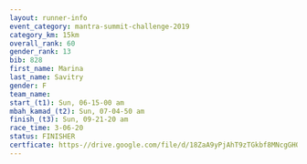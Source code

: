 ```yaml
---
layout: runner-info 
event_category: mantra-summit-challenge-2019 
category_km: 15km 
overall_rank: 60
gender_rank: 13
bib: 828
first_name: Marina
last_name: Savitry
gender: F
team_name: 
start_(t1): Sun, 06-15-00 am
mbah_kamad_(t2): Sun, 07-04-50 am
finish_(t3): Sun, 09-21-20 am
race_time: 3-06-20
status: FINISHER
certficate: https-//drive.google.com/file/d/18ZaA9yPjAhT9zTGkbf8MNcgGHOj31CKd/view?usp=sharing
---
```

